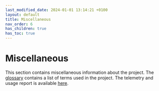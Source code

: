 ```yaml
---
last_modified_date: 2024-01-01 13:14:21 +0100
layout: default
title: Miscellaneous
nav_order: 6
has_children: true
has_toc: true
---
```


# Miscellaneous

This section contains miscellaneous information about the project. The [glossary](/miscellaneous/glossary) contains a list of terms used in the project. The telemetry and usage report is available [here](/miscellaneous/telemetry-and-usage-report).
